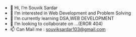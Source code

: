 - 👋 Hi, I’m Souvik Sardar
- 👀 I’m interested in Web Development and Problem Solving
- 🌱 I’m currently learning DSA,WEB DEVELOPMENT
- 💞️ I’m looking to collaborate on ...(EROR 404)
- 📫 Can Mail me : souviksardar103@gmail.com

<!---
Souvik13102003/Souvik13102003 is a ✨ special ✨ repository because its `README.md` (this file) appears on your GitHub profile.
You can click the Preview link to take a look at your changes.
--->
